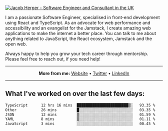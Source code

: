 [![Jacob Herper - Software Engineer and Consultant in the UK](https://res.cloudinary.com/jacobherper/image/upload/v1641506277/gh-image.png)](https://jacobherper.com/)

I am a passionate Software Engineer, specialised in front-end development using React and TypeScript. As an advocate for web performance and accessibility and an evangelist for the Jamstack, I create amazing web applications to make the internet a better place. You can talk to me about anything related to JavaScript, the React ecosystem, Jamstack and the open web.

Always happy to help you grow your tech career through mentorship. Please feel free to reach out, if you need help!

---

<p align="center">
  <strong>More from me:</strong> 
  <a href="https://jacobherper.com/">Website</a> •
  <a href="https://twitter.com/intent/follow?screen_name=jakeherp&tw_p=followbutton">Twitter</a> •
  <a href="https://www.linkedin.com/in/jacobherper/">LinkedIn</a>
</p>

---

## What I've worked on over the last few days:

<!--START_SECTION:waka-->

```txt
TypeScript      12 hrs 16 mins  ███████████████████████▒░   93.35 %
Other           26 mins         █░░░░░░░░░░░░░░░░░░░░░░░░   03.35 %
JSON            12 mins         ▒░░░░░░░░░░░░░░░░░░░░░░░░   01.59 %
YAML            8 mins          ▒░░░░░░░░░░░░░░░░░░░░░░░░   01.11 %
JavaScript      3 mins          ░░░░░░░░░░░░░░░░░░░░░░░░░   00.45 %
```

<!--END_SECTION:waka-->
